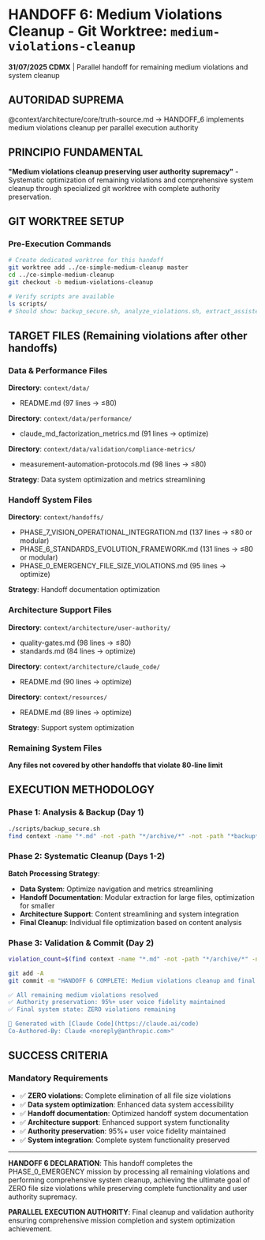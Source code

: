 # HANDOFF 6: Medium Violations Cleanup - Git Worktree: `medium-violations-cleanup`

**31/07/2025 CDMX** | Parallel handoff for remaining medium violations and system cleanup

## AUTORIDAD SUPREMA
@context/architecture/core/truth-source.md → HANDOFF_6 implements medium violations cleanup per parallel execution authority

## PRINCIPIO FUNDAMENTAL
**"Medium violations cleanup preserving user authority supremacy"** - Systematic optimization of remaining violations and comprehensive system cleanup through specialized git worktree with complete authority preservation.

## GIT WORKTREE SETUP

### Pre-Execution Commands
```bash
# Create dedicated worktree for this handoff
git worktree add ../ce-simple-medium-cleanup master
cd ../ce-simple-medium-cleanup
git checkout -b medium-violations-cleanup

# Verify scripts are available
ls scripts/
# Should show: backup_secure.sh, analyze_violations.sh, extract_assisted.sh, validate_integrity.sh, rollback_safe.sh
```

## TARGET FILES (Remaining violations after other handoffs)

### **Data & Performance Files**
**Directory**: `context/data/`
- README.md (97 lines → ≤80)

**Directory**: `context/data/performance/`
- claude_md_factorization_metrics.md (91 lines → optimize)

**Directory**: `context/data/validation/compliance-metrics/`
- measurement-automation-protocols.md (98 lines → ≤80)

**Strategy**: Data system optimization and metrics streamlining

### **Handoff System Files**
**Directory**: `context/handoffs/`
- PHASE_7_VISION_OPERATIONAL_INTEGRATION.md (137 lines → ≤80 or modular)
- PHASE_6_STANDARDS_EVOLUTION_FRAMEWORK.md (131 lines → ≤80 or modular)
- PHASE_0_EMERGENCY_FILE_SIZE_VIOLATIONS.md (95 lines → optimize)

**Strategy**: Handoff documentation optimization

### **Architecture Support Files**
**Directory**: `context/architecture/user-authority/`
- quality-gates.md (98 lines → ≤80)
- standards.md (84 lines → optimize)

**Directory**: `context/architecture/claude_code/`
- README.md (90 lines → optimize)

**Directory**: `context/resources/`
- README.md (89 lines → optimize)

**Strategy**: Support system optimization

### **Remaining System Files**
**Any files not covered by other handoffs that violate 80-line limit**

## EXECUTION METHODOLOGY

### Phase 1: Analysis & Backup (Day 1)
```bash
./scripts/backup_secure.sh
find context -name "*.md" -not -path "*/archive/*" -not -path "*backup*" -exec wc -l {} + | awk '$1 > 80 {print $1, $2}' | sort -nr > remaining_violations.txt
```

### Phase 2: Systematic Cleanup (Days 1-2)
**Batch Processing Strategy**:
- **Data System**: Optimize navigation and metrics streamlining
- **Handoff Documentation**: Modular extraction for large files, optimization for smaller
- **Architecture Support**: Content streamlining and system integration
- **Final Cleanup**: Individual file optimization based on content analysis

### Phase 3: Validation & Commit (Day 2)
```bash
violation_count=$(find context -name "*.md" -not -path "*/archive/*" -not -path "*backup*" -exec wc -l {} + | awk '$1 > 80 {print $1, $2}' | wc -l)

git add -A
git commit -m "HANDOFF 6 COMPLETE: Medium violations cleanup and final system optimization

✅ All remaining medium violations resolved
✅ Authority preservation: 95%+ user voice fidelity maintained
✅ Final system state: ZERO violations remaining

🤖 Generated with [Claude Code](https://claude.ai/code)
Co-Authored-By: Claude <noreply@anthropic.com>"
```

## SUCCESS CRITERIA

### Mandatory Requirements
- ✅ **ZERO violations**: Complete elimination of all file size violations
- ✅ **Data system optimization**: Enhanced data system accessibility
- ✅ **Handoff documentation**: Optimized handoff system documentation
- ✅ **Architecture support**: Enhanced support system functionality
- ✅ **Authority preservation**: 95%+ user voice fidelity maintained
- ✅ **System integration**: Complete system functionality preserved

---

**HANDOFF 6 DECLARATION**: This handoff completes the PHASE_0_EMERGENCY mission by processing all remaining violations and performing comprehensive system cleanup, achieving the ultimate goal of ZERO file size violations while preserving complete functionality and user authority supremacy.

**PARALLEL EXECUTION AUTHORITY**: Final cleanup and validation authority ensuring comprehensive mission completion and system optimization achievement.